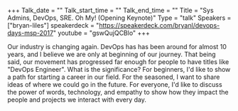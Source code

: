 +++
Talk_date = ""
Talk_start_time = ""
Talk_end_time = ""
Title = "Sys Admins, DevOps, SRE. Oh My! (Opening Keynote)"
Type = "talk"
Speakers = ["bryan-liles"]
speakerdeck = "https://speakerdeck.com/bryanl/devops-days-msp-2017"
youtube = "gswQujQCBlo"
+++

Our industry is changing again. DevOps has has been around for almost 10 years, and I believe we are only at beginning of our journey. That being said, our movement has progressed far enough for people to have titles like "DevOps Engineer". What is the significance? For beginners, I'd like to show a path for starting a career in our field. For the seasoned, I want to share ideas of where we could go in the future. For everyone, I'd like to discuss the power of words, technology, and empathy to show how they impact the people and projects we interact with every day.
